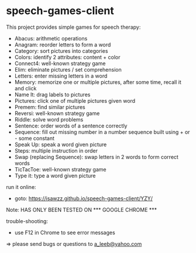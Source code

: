 # speech-games-client

This project provides simple games for speech therapy:

- Abacus: arithmetic operations
- Anagram: reorder letters to form a word
- Category: sort pictures into categories
- Colors: identify 2 attributes: content + color 
- Connect4: well-known strategy game
- Elim: eliminate pictures / set comprehension
- Letters: enter missing letters in a word
- Memory: memorize one or multiple pictures, after some time, recall it and click
- Name It: drag labels to pictures
- Pictures: click one of multiple pictures given word
- Premem: find similar pictures
- Reversi: well-known strategy game
- Riddle: solve word problems
- Sentence: order words of a sentence correctly
- Sequence: fill out missing number in a number sequence built using + or - some constant
- Speak Up: speak a word given picture
- Steps: multiple instruction in order
- Swap (replacing Sequence): swap letters in 2 words to form correct words
- TicTacToe: well-known strategy game
- Type it: type a word given picture

run it online:
- goto: https://isawzz.github.io/speech-games-client/YZY/

Note: HAS ONLY BEEN TESTED ON *** GOOGLE CHROME ***

trouble-shooting: 
- use F12 in Chrome to see error messages

=> please send bugs or questions to a_leeb@yahoo.com
